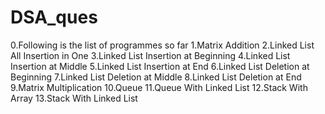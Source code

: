 # DSA_ques


0.Following is the list of programmes so far
1.Matrix Addition
2.Linked List All Insertion in One
3.Linked List Insertion at Beginning
4.Linked List Insertion at Middle
5.Linked List Insertion at End
6.Linked List Deletion at Beginning
7.Linked List Deletion at Middle
8.Linked List Deletion at End
9.Matrix Multiplication
10.Queue
11.Queue With Linked List
12.Stack With Array
13.Stack With Linked List
